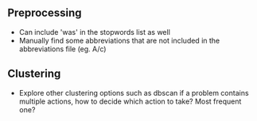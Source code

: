 ## Preprocessing
* Can include 'was' in the stopwords list as well
* Manually find some abbreviations that are not included in the abbreviations file (eg. A/c)
## Clustering
* Explore other clustering options such as dbscan
if a problem contains multiple actions, how to decide which action to take? Most frequent one?
